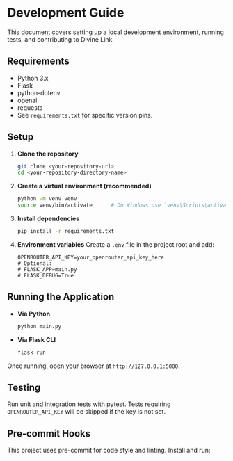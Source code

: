 # Development Guide

This document covers setting up a local development environment, running tests, and contributing to Divine Link.

## Requirements

- Python 3.x
- Flask
- python-dotenv
- openai
- requests
- See `requirements.txt` for specific version pins.

## Setup

1. **Clone the repository**
   ```bash
   git clone <your-repository-url>
   cd <your-repository-directory-name>
   ```

2. **Create a virtual environment (recommended)**
   ```bash
   python -m venv venv
   source venv/bin/activate      # On Windows use `venv\Scripts\activate`
   ```

3. **Install dependencies**
   ```bash
   pip install -r requirements.txt
   ```

4. **Environment variables**
   Create a `.env` file in the project root and add:
   ```env
   OPENROUTER_API_KEY=your_openrouter_api_key_here
   # Optional:
   # FLASK_APP=main.py
   # FLASK_DEBUG=True
   ```

## Running the Application

- **Via Python**
  ```bash
  python main.py
  ```

- **Via Flask CLI**
  ```bash
  flask run
  ```

Once running, open your browser at `http://127.0.0.1:5000`.

## Testing

Run unit and integration tests with pytest. Tests requiring `OPENROUTER_API_KEY` will be skipped if the key is not set.

## Pre-commit Hooks

This project uses pre-commit for code style and linting.
Install and run:
